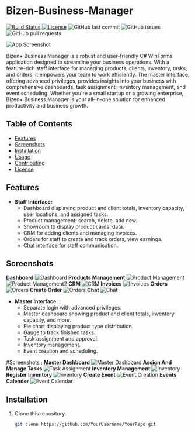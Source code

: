 # Bizen-Business-Manager

[![Build Status](https://img.shields.io/badge/build-passing-brightgreen)](https://github.com/YourUsername/YourRepo)
[![License](https://img.shields.io/badge/license-MIT-blue)](LICENSE)
![GitHub last commit](https://img.shields.io/github/last-commit/YourUsername/YourRepo)
![GitHub issues](https://img.shields.io/github/issues/YourUsername/YourRepo)
![GitHub pull requests](https://img.shields.io/github/issues-pr/YourUsername/YourRepo)

![App Screenshot](https://i.ibb.co/XYXCS5M/login.png)


Bizen+ Business Manager is a robust and user-friendly C# WinForms application designed to streamline your business operations. With a feature-rich staff interface for managing products, clients, inventory, tasks, and orders, it empowers your team to work efficiently. The master interface, offering advanced privileges, provides insights into your business with comprehensive dashboards, task assignment, inventory management, and event scheduling. Whether you're a small startup or a growing enterprise, Bizen+ Business Manager is your all-in-one solution for enhanced productivity and business growth.

## Table of Contents
- [Features](#features)
- [Screenshots](#screenshots)
- [Installation](#installation)
- [Usage](#usage)
- [Contributing](#contributing)
- [License](#license)

## Features
- **Staff Interface:**
  - Dashboard displaying product and client totals, inventory capacity, user locations, and assigned tasks.
  - Product management: search, delete, add new.
  - Showroom to display product cards' data.
  - CRM for adding clients and managing invoices.
  - Orders for staff to create and track orders, view earnings.
  - Chat interface for staff communication.
## Screenshots
<b>Dashboard</b>
![Dashboard](https://i.ibb.co/Zmd74Lb/staff-dahsboard.png)
<b>Products Management</b>
![Product Management](https://i.ibb.co/DLCczHL/product-add.png)
![Product Management2](https://i.ibb.co/Gpc4d9C/showroom.png)
<b>CRM</b>
![CRM](https://i.ibb.co/d52cLq5/crm.png)
<b>Invoices</b>
![Invoices](https://i.ibb.co/d52cLq5/crm.png)
<b>Orders</b>
![Orders](https://i.ibb.co/2vgNnL7/orders.png)
<b>Create Order</b>
![Orders](https://i.ibb.co/VxcKSQs/add-orders.png)
<b>Chat</b>
![Chat](https://i.ibb.co/v4TN1mT/chat.png)



- **Master Interface:**
  - Separate login with advanced privileges.
  - Master dashboard showing product and client totals, inventory capacity, and more.
  - Pie chart displaying product type distribution.
  - Gauge to track finished tasks.
  - Task assignment and approval.
  - Inventory management.
  - Event creation and scheduling.

#Screenshots : 
<b>Master Dashboard</b>
![Master Dashboard](https://i.ibb.co/BNjKfbS/masterdahsboard.png)
<b>Assign And Manage Tasks</b>
![Task Assignment](https://i.ibb.co/LNNrJsw/assign.png)
<b>Inventory Management</b>
![Inventory](https://i.ibb.co/z4VW76j/inventory.png)
<b>Register Inventory</b>
![Inventory](https://i.ibb.co/HxWQb6T/add-inventopry.png)
<b>Create Event</b>
![Event Creation](https://i.ibb.co/Tcb4s2N/eventss.png)
<b>Events Calender</b>
![Event Calendar](https://i.ibb.co/C97yJ0H/calender.png)

## Installation
1. Clone this repository.
   ```sh
   git clone https://github.com/YourUsername/YourRepo.git
